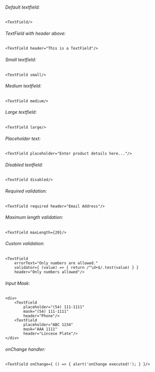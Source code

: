 ###### Default textfield:

    <TextField/>

###### TextField with header above:

    <TextField header="This is a TextField"/>

###### Small textfield:

    <TextField small/>

###### Medium textfield:

    <TextField medium/>

###### Large textfield:

    <TextField large/>

###### Placeholder text:

    <TextField placeholder="Enter product details here..."/>

###### Disabled textfield:

    <TextField disabled/>

###### Required validation:

    <TextField required header="Email Address"/>

###### Maximum length validation:

    <TextField maxLength={20}/>

###### Custom validation:

    <TextField 
    	errorText="Only numbers are allowed." 
    	validator={ (value) => { return /^\d+$/.test(value) } } 
    	header="Only numbers allowed"/>

###### Input Mask:

	<div>
	    <TextField 
	    	placeholder="(54) 111-1111"
	    	mask="(54) 111-1111"
	    	header="Phone"/>
    	<TextField 
	    	placeholder="ABC 1234"
	    	mask="AAA 1111"
	    	header="Lincese Plate"/>
	</div>

###### onChange handler:

    <TextField onChange={ () => { alert('onChange executed!'); } }/>